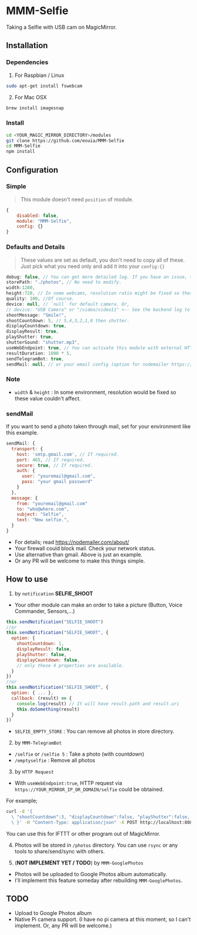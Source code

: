 # MMM-Selfie
Taking a Selfie with USB cam on MagicMirror.


## Installation
### Dependencies
1. For Raspbian / Linux
```sh
sudo apt-get install fswebcam
```

2. For Mac OSX
```sh
brew install imagesnap
```

### Install
```sh
cd <YOUR_MAGIC_MIRROR_DIRECTORY>/modules
git clone https://github.com/eouia/MMM-Selfie
cd MMM-Selfie
npm install
```

## Configuration
### Simple
> This module doesn't need `position` of module.

```js
{
	disabled: false,
	module: "MMM-Selfie",
	config: {}
}
```

### Defaults and Details
> These values are set as default, you don't need to copy all of these. Just pick what you need only and add it into your `config:{}`

```js
debug: false, // You can get more detailed log. If you have an issue, try to set this to true.
storePath: "./photos", // No need to modify.
width:1280,
height:720, // In some webcams, resolution ratio might be fixed so these values might not be applied.
quality: 100, //Of course.
device: null, // `null` for default camera. Or,
// device: "USB Camera" or "/video/video11" <-- See the backend log to get your installed camera name.
shootMessage: "Smile!",
shootCountdown: 5, // 5,4,3,2,1,0 then shutter.
displayCountdown: true,
displayResult: true,
playShutter: true,
shutterSound: "shutter.mp3",
useWebEndpoint: true, // You can activate this module with external HTTP method.
resultDuration: 1000 * 5,
sendTelegramBot: true,
sendMail: null, // or your email config (option for nodemailer https://nodemailer.com/about/)
```

### Note
- `width` & `height` : In some environment, resolution would be fixed so these value couldn't affect.


### sendMail
If you want to send a photo taken through mail, set for your environment like this example.
```js
sendMail: {
  transport: {
    host: 'smtp.gmail.com', // If required.
    port: 465, // If required.
    secure: true, // If required.
    auth: {
      user: "youremail@gmail.com",
      pass: "your gmail password"
    }
  },
  message: {
    from: "youremail@gmail.com"
    to: "who@where.com",
    subject: "Selfie",
    text: "New selfie.",
  }
}
```
- For details; read https://nodemailer.com/about/
- Your firewall could block mail. Check your network status.
- Use alternative than gmail. Above is just an example.
- Or any PR will be welcome to make this things simple.


## How to use
1. by `notification` **SELFIE_SHOOT**
- Your other module can make an order to take a picture (Button, Voice Commander, Sensors,...)
```js
this.sendNotification("SELFIE_SHOOT")
//or
this.sendNotification("SELFIE_SHOOT", {
  option: {
    shootCountdown: 1,
    displayResult: false,
    playShutter: false,
    displayCountdown: false,
    // only these 4 properties are available.
  }
})
//or
this.sendNotification("SELFIE_SHOOT", {
  option: { ... },
  callback: (result) => {
    console.log(result) // It will have result.path and result.uri
    this.doSomething(result)
  }
})
```
- `SELFIE_EMPTY_STORE` : You can remove all photos in store directory.



2. by `MMM-TelegramBot`
- `/selfie` or `/selfie 5` : Take a photo (with countdown)
- `/emptyselfie` : Remove all photos

3. by `HTTP Request`
- With `useWebEndpoint:true`, HTTP request via `https://YOUR_MIRROR_IP_OR_DOMAIN/selfie` could be obtained.

For example;
```sh
curl -d '{
  \ "shootCountdown":3, "displayCountdown":false, "playShutter":false, "displayResult":false
  \ }' -H "Content-Type: application/json" -X POST http://localhost:8080/selfie
```
You can use this for IFTTT or other program out of MagicMirror.

4. Photos will be stored in `/photos` directory. You can use `rsync` or any tools to share/send/sync with others.

5. (**NOT IMPLEMENT YET / TODO**) by `MMM-GooglePhotos`
- Photos will be uploaded to Google Photos album automatically.
- I'll implement this feature someday after rebuilding `MMM-GooglePhotos`.


## TODO
- Upload to Google Photos album
- Native Pi camera support. (I have no pi camera at this moment, so I can't implement. Or, any PR will be welcome.)
